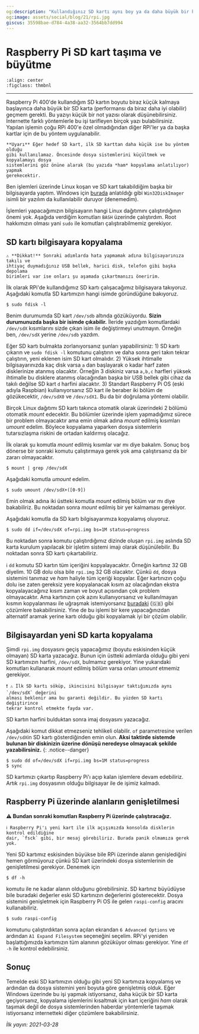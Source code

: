 ```yaml
---
og:description: "Kullandığınız SD kartı aynı boy ya da daha büyük bir karta nasıl taşıyabileceğinizi anlatıyorum."
og:image: assets/social/blog/21/rpi.jpg
giscus: 35598bae-d784-4a38-aa32-3564bb7dd994
---
```


# Raspberry Pi SD kart taşıma ve büyütme

```{figure} /extra/assets/social/blog/21/rpi.jpg
:align: center
:figclass: thmbnl
```

---

Raspberry Pi 400'de kullandığım SD kartın boyutu biraz küçük kalmaya başlayınca
daha büyük bir SD karta (performansı da biraz daha iyi olabilir) geçmem gerekti.
Bu yazıyı küçük bir not yazısı olarak düşünebilirsiniz. İnternette farklı
yöntemlerle bu işi tarifleyen birçok yazı bulabilirsiniz. Yapılan işlemin çoğu
RPi 400'e özel olmadığından diğer RPi'ler ya da başka kartlar için de bu yöntem
uygulanabilir.

```{warning}
**Uyarı** Eğer hedef SD kart, ilk SD karttan daha küçük ise bu yöntem olduğu
gibi kullanılamaz. Öncesinde dosya sistemlerini küçültmek ve kopyalamayı dosya
sistemlerini göz önüne alarak (bu yazıda *ham* kopyalama anlatılıyor) yapmak
gerekecektir.
```

Ben işlemleri üzerinde Linux koşan ve SD kart takabildiğim başka bir
bilgisayarda yaptım. Windows için
[burada](https://peppe8o.com/raspberry-pi-migrating-to-larger-sd-card-with-windows-step-by-step-guide/)
anlatıldığı gibi `Win32DiskImager` isimli bir yazılım da kullanılabilir duruyor
(denemedim).

İşlemleri yapacağımızın bilgisayarın hangi Linux dağıtımını çalıştırdığının
önemi yok. Aşağıda verdiğim komutları `BASH` üzerinde çalıştırdım. Root hakkımızın
olması yani `sudo` ile komutları çalıştırabilmemiz gerekiyor.

## SD kartı bilgisayara kopyalama

```{attention}
⚠️ **Dikkat!** Sonraki adımlarda hata yapmamak adına bilgisayarınıza takılı ve
ihtiyaç duymadığınız USB bellek, harici disk, telefon gibi başka depolama
birimleri var ise onları şu aşamada çıkartmanızı öneririm.
```

İlk olarak RPi'de kullandığımız SD kartı çalışacağımız bilgisayara takıyoruz.
Aşağıdaki komutla SD kartımızın hangi isimde göründüğüne bakıyoruz.

```console
$ sudo fdisk -l
```

Benim durumumda SD kart `/dev/sdb` altında gözüküyordu. **Sizin durumunuzda
başka bir isimde çıkabilir.** İleride yazdığım komutlardaki `/dev/sdX` kısımlarını
sizde çıkan isim ile değiştirmeyi unutmayın. Örneğin ben, `/dev/sdX` yerine
`/dev/sdb` yazdım.

Eğer SD kartı bulmakta zorlanıyorsanız şunları yapabilirsiniz: 1) SD kartı
çıkarın ve `sudo fdisk -l` komutunu çalıştırın ve daha sonra geri takın tekrar
çalıştırın, yeni eklenen isim SD kart olmalıdır. 2) Yüksek ihtimalle
bilgisayarınızda kaç disk varsa `a` dan başlayarak o kadar harf zaten disklerinize
atanmış olacaktır. Örneğin 3 diskiniz varsa `a,b,c` harfleri yüksek ihtimalle
bu disklere atanmış olacağından başka bir USB bellek gibi cihaz da takılı değilse
SD kart `d` harfini alacaktır. 3) Standart Raspberry Pi OS (eski adıyla Raspbian)
kullanıyorsanız SD kart ile beraber iki bölüm de gözükecektir, `/dev/sdX0`
ve `/dev/sdX1`. Bu da bir doğrulama yöntemi olabilir.

Birçok Linux dağıtımı SD kartı takınca otomatik olarak üzerindeki 2 bölümü
otomatik *mount* edecektir. Bu bölümler üzerinde işlem yapmadığımız sürece
bir problem olmayacaktır ama emin olmak adına *mount* edilmiş kısımları *umount*
edelim. Böylece kopyalama yaparken dosya sistemlerin tutarsızlaşma riskini de
ortadan kaldırmış olacağız.

İlk olarak şu komutla *mount* edilmiş kısımlar var mı diye bakalım. Sonuç boş
dönerse bir sonraki komutu çalıştırmaya gerek yok ama çalıştırsanız da bir
zararı olmayacaktır.

```console
$ mount | grep /dev/sdX
```

Aşağıdaki komutla *umount* edelim.

```console
$ sudo umount /dev/sdX+([0-9])
```

Emin olmak adına iki üstteki komutla *mount* edilmiş bölüm var mı diye bakabiliriz.
Bu noktadan sonra *mount* edilmiş bir yer kalmaması gerekiyor.

Aşağıdaki komutla da SD kartı bilgisayarımıza kopyalamış oluyoruz.

```console
$ sudo dd if=/dev/sdX of=rpi.img bs=1M status=progress
```

Bu noktadan sonra komutu çalıştırdığımız dizinde oluşan `rpi.img` aslında SD karta
kurulum yapılacak bir işletim sistemi imajı olarak düşünülebilir. Bu noktadan
sonra SD kartı çıkartabiliriz.

ℹ️ `dd` komutu SD kartın tüm içeriğini kopyalayacaktır. Örneğin kartınız 32 GB
diyelim. 10 GB dolu olsa bile `rpi.img` 32 GB olacaktır. Çünkü `dd`, dosya
sistemini tanımaz ve *ham* haliyle tüm içeriği kopyalar. Eğer kartınızın çoğu
dolu ise zaten gereksiz yere kopyalanacak kısım az olacağından ekstra
kopyalayacağınız kısım zaman ve boyut açısından çok problem olmayacaktır. Ama
kartınızın çok azını kullanıyorsanız ve kullanılmayan kısmın kopyalanması ile
uğraşmak istemiyorsanız
[buradaki](https://serverfault.com/questions/439128/dd-on-entire-disk-but-do-not-want-empty-portion)
(🇬🇧) gibi çözümlere bakabilirsiniz. Yine de bu işlemi bir kere yapacağınızdan
alternatif aramak yerine kartı olduğu gibi kopyalamak iyi bir çözüm olabilir.

## Bilgisayardan yeni SD karta kopyalama

Şimdi `rpi.img` dosyasını geçiş yapacağımız (boyutu eskisinden küçük olmayan)
SD karta yazacağız. Bunun için üstteki adımlarda olduğu gibi yeni SD kartımızın
harfini, `/dev/sdX`, bulmamız gerekiyor. Yine yukarıdaki komutları kullanarak
*mount* edilmiş bölüm varsa onları *umount* etmemiz gerekiyor.

```{attention}
❗ ⚠️ İlk SD kartı söküp, ikincisini bilgisayar taktığımızda aynı `/dev/sdX` değerini
alması beklenir ama bu garanti değildir. Bu yüzden SD kartı değiştirince
tekrar kontrol etmekte fayda var.
```

SD kartın harfini bulduktan sonra imaj dosyasını yazacağız.

Aşağıdaki komut dikkat etmezseniz tehlikeli olabilir. `of` parametresine verilen
`/dev/sdX`in SD kartı gösterdiğinden emin olun. **Aksi taktirde sistemde bulunan
bir diskinizin üzerine dönüşü neredeyse olmayacak şekilde yazabilirsiniz.**
{: .notice--danger}

```console
$ sudo dd of=/dev/sdX if=rpi.img bs=1M status=progress
$ sync
```

SD kartımızı çıkartıp Raspberry Pi'ı açıp kalan işlemlere devam edebiliriz. Artık
`rpi.img` dosyasının olduğu bilgisayar ile de işimiz kalmadı.

## Raspberry Pi üzerinde alanların genişletilmesi

**⚠️ Bundan sonraki komutları Raspberry Pi üzerinde çalıştıracağız.**

```{note}
ℹ️ Raspberry Pi'ı yeni kart ile ilk açışımızda konsolda disklerin kontrol edildiğine
dair, `fsck` gibi, bir mesaj görebiliriz. Burada panik olmamıza gerek yok.
```

Yeni SD kartımız eskisinden büyükse bile RPi üzerinde alanın genişlediğini
hemen görmüyoruz çünkü SD kart üzerindeki dosya sistemlerinin de genişletilmesi
gerekiyor. Denemek için

```console
$ df -h
```

komutu ile ne kadar alanın olduğunu görebilirsiniz. SD kartınız büyüdüyse bile
buradaki değerler eski SD kartınızın değerlerini gösterecektir. Dosya sistemini
genişletmek için Raspberry Pi OS ile gelen `raspi-config` aracını kullanabiliriz.

```console
$ sudo raspi-config
```

komutunu çalıştırdıktan sonra açılan ekrandan `6 Advanced Options` ve ardından
`A1 Expand Filesystem` seçeneğini seçelim. RPi'yi yeniden başlattığımızda
kartımızın tüm alanının gözüküyor olması gerekiyor. Yine `df -h` ile kontrol
edebilirsiniz.

## Sonuç

Temelde eski SD kartımızın olduğu gibi yeni SD kartımıza kopyalamış ve ardından
da dosya sistemini yeni boyuta göre genişletmiş olduk. Eğer Windows üzerinde
bu işi yapmak istiyorsanız, daha küçük bir SD karta geçiyorsanız, kopyalama
işlemlerini kısaltmak için kart içeriğini *ham* olarak taşımak değil de dosya
sistemlerinden haberdar yöntemlerle taşımak istiyorsanız internetteki diğer
çözümlere bakabilirsiniz.

*İlk yayın: 2021-03-28*
